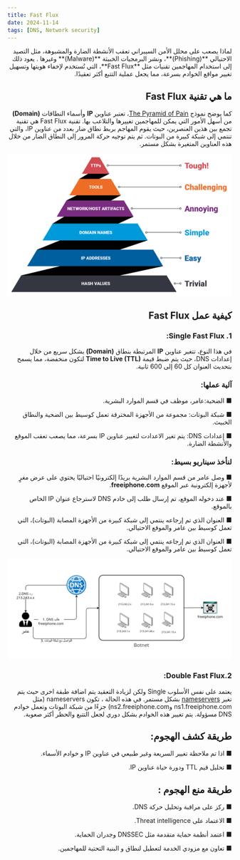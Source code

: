 ```yaml
---
title: Fast Flux
date: 2024-11-14 
tags: [DNS, Network security]
---
```

<div dir="rtl" markdown="1">
لماذا يصعب على محلل الأمن السيبراني تعقب الأنشطة الضارة والمشبوهة، مثل التصيد الاحتيالي **(Phishing)**، ونشر البرمجيات الخبيثة **(Malware)** وغيرها . يعود ذلك إلى استخدام المهاجمين تقنيات مثل **Fast Flux**، التي تُستخدم لإخفاء هويتها وتسهيل تغيير مواقع الخوادم بسرعة، مما يجعل عملية التتبع أكثر تعقيدًا.

## ما هي تقنية Fast Flux 
كما يوضح نموذج [The Pyramid of Pain](https://www.sans.org/tools/the-pyramid-of-pain/)، تعتبر عناوين **IP** وأسماء النطاقات **(Domain)** من أسهل الأمور التي يمكن للمهاجمين تغييرها والتلاعب بها. تقنية Fast Flux هي تقنية تجمع بين هذين العنصرين، حيث يقوم المهاجم بربط نطاق ضار بعدد من عناوين IP، والتي تنتمي إلى شبكة كبيرة من البوتات. ثم يتم توجيه حركة المرور إلى النطاق الضار من خلال هذه العناوين المتغيرة بشكل مستمر.


<img src="/assets/img/The_Pyramid_of_Pain.png" alt="The_Pyramid_of_Pain">

## كيفية عمل Fast Flux
### 1. Single Fast Flux:

في هذا النوع، تتغير عناوين **IP** المرتبطة بنطاق **(Domain)** بشكل سريع من خلال إعدادات DNS، حيث يتم ضبط قيمة **Time to Live (TTL)** لتكون منخفضة، مما يسمح بتحديث العنوان كل 60 إلى 600 ثانية.

### آلية عملها:
■ الضحية:عامر، موظف في قسم الموارد البشرية.

■ شبكة البوتات: مجموعة من الأجهزة المخترقة تعمل كوسيط بين الضحية والنطاق الخبيث.
  
■ إعدادات DNS: يتم تغير الاعدادت لتغيير عناوين IP بسرعة، مما يصعب تعقب الموقع والأنشطة الضارة.

### لنأخذ سيناريو بسيط:
 ■ وصل عامر من قسم الموارد البشرية بريدًا إلكترونيًا احتياليًا يحتوي على عرض مغرٍ لأجهزة إلكترونية عبر الموقع **freeiphone.com**.
 
 ■ عند دخوله الموقع، تم إرسال طلب إلى خادم DNS لاسترجاع عنوان IP الخاص بالموقع.
 
 ■ العنوان الذي تم إرجاعه ينتمي إلى شبكة كبيرة من الأجهزة المصابة (البوتات)، التي تعمل كوسيط بين عامر والموقع الاحتيالي.
 
 ■ العنوان الذي تم إرجاعه ينتمي إلى شبكة كبيرة من الأجهزة المصابة (البوتات)، التي تعمل كوسيط بين عامر والموقع الاحتيالي.
 


<img src="/assets/img/Amer_case.png" alt="Amer_case">

### 2.Double Fast Flux:
يعتمد على نفس الأسلوب Single  ولكن لزيادة التعقيد يتم  اضافة طبقة اخرى حيث يتم تغير [nameservers](https://en.wikipedia.org/wiki/Name_server) بشكل مستمر.
في هذه الحالة ، تكون nameservers (مثل ns1.freeiphone.com وns2.freeiphone.com) جزءًا من شبكة البوتات وتعمل خوادم DNS مسؤولة. يتم تغيير هذه الخوادم بشكل دوري لجعل التتبع والحظر أكثر صعوبة.

## طريقة كشف الهجوم:
■ اذا تم ملاحظة تغيير السريعة وغير طبيعي  في عناوين IP و خوادم الأسماء.

■ تحليل قيم TTL ودورة حياة عناوين IP.

## طريقة منع الهجوم :
■ ركز على مراقبة وتحليل حركة DNS.

■ الاعتماد على Threat intelligence.

■  اعتمد أنظمة حماية متقدمة مثل DNSSEC وجدران الحماية.

■ تعاون مع مزودي الخدمة لتعطيل لنطاق و البنية التحتية للمهاجمين.



 </div>
 
